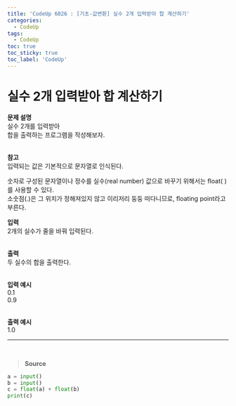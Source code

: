 ```yaml
---
title: 'CodeUp 6026 : [기초-값변환] 실수 2개 입력받아 합 계산하기'
categories:
  - CodeUp
tags:
  - CodeUp
toc: true
toc_sticky: true
toc_label: 'CodeUp'
---
```


# 실수 2개 입력받아 합 계산하기

**문제 설명**  
실수 2개를 입력받아  
합을 출력하는 프로그램을 작성해보자.  
<br>

**참고**  
입력되는 값은 기본적으로 문자열로 인식된다.

숫자로 구성된 문자열이나 정수를 실수(real number) 값으로 바꾸기 위해서는 float( ) 를 사용할 수 있다.  
소숫점(.)은 그 위치가 정해져있지 않고 이리저리 둥둥 떠다니므로, floating point라고 부른다.

**입력**  
2개의 실수가 줄을 바꿔 입력된다.  
<br>

**출력**  
두 실수의 합을 출력한다.  
<br>

**입력 예시**  
0.1  
0.9  
<br>

**출력 예시**  
1.0

---

<br>

> **Source**

```python
a = input()
b = input()
c = float(a) + float(b)
print(c)
```
